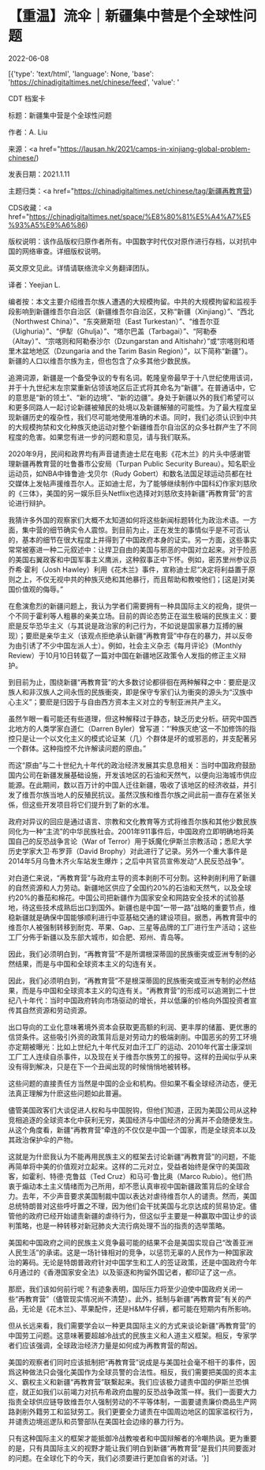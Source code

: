 # 【重温】流伞｜新疆集中营是个全球性问题

2022-06-08

[{'type': 'text/html', 'language': None, 'base': 'https://chinadigitaltimes.net/chinese/feed', 'value': '

CDT 档案卡

标题：新疆集中营是个全球性问题

作者：A. Liu

来源：<a href="https://lausan.hk/2021/camps-in-xinjiang-global-problem-chinese/)

发表日期：2021.1.11

主题归类：<a href="https://chinadigitaltimes.net/chinese/tag/新疆再教育营)

CDS收藏：<a href="https://chinadigitaltimes.net/space/%E8%80%81%E5%A4%A7%E5%93%A5%E9%A6%86)

版权说明：该作品版权归原作者所有。中国数字时代仅对原作进行存档，以对抗中国的网络审查。详细版权说明。





英文原文见此。详情请联络流伞义务翻译团队。

译者：Yeejian L.



编者按：本文主要介绍维吾尔族人遭遇的大规模拘留。中共的大规模拘留和监视手段影响到新疆维吾尔自治区（新疆维吾尔自治区，又称“新疆（Xinjiang）”、“西北（Northwest China）”、“东突厥斯坦（East Turkestan）”、“维吾尔亚（Uighuria）”、“伊犁（Ghulja）”、“塔尔巴盖（Tarbagai）”、“阿勒泰（Altay）”、“宗喀则和阿勒泰沙尔（Dzungarstan and Altishahr）”或“宗喀则和塔里木盆地地区（Dzungaria and the Tarim Basin Region）”，以下简称“新疆”）。新疆的人口以维吾尔族为主，但也包含了众多其他少数民族。

追溯词源，新疆是一个备受争议的专有名词。乾隆皇帝最早于十八世纪使用该词，并于十九世纪末左宗棠重新佔领该地区后正式将其命名为“新疆”。在普通话中，它的意思是“新的领土”、“新的边境”、“新的边疆”。身处于新疆以外的我们希望可以和更多同路人一起讨论新疆被殖民的处境以及新疆解殖的可能性。为了最大程度呈现新疆历史的複杂性，我们尽可能地使用准确的术语。同时，我们必须认识到中共的大规模拘禁和文化种族灭绝运动对整个新疆维吾尔自治区的众多社群产生了不同程度的危害。如果您有进一步的问题和意见，请与我们联系。



2020年9月，民间和政界均有声音谴责迪士尼在电影《花木兰》的片头中感谢管理新疆再教育营的吐鲁番市公安局（Turpan Public Security Bureau）。知名职业运动员，如NBA中锋鲁迪·戈贝尔（Rudy Gobert）和数名法国足球运动员都在社交媒体上发帖声援维吾尔人。正如迪士尼，为了能够继续制作中国科幻作家刘慈欣的《三体》，美国的另一娱乐巨头Netflix也选择对刘慈欣支持新疆“再教育营”的言论进行辩护。

我猜许多外国的观察家们大概不太知道如何将这些新闻标题转化为政治术语。一方面，集中营的细节确实令人震惊。到目前为止，正在发生的事情似乎是不可否认的，基本的细节在很大程度上并得到了中国政府本身的证实。另一方面，这些事实常常被塞进一种二元叙述中：让捍卫自由的美国与邪恶的中国对立起来。对于险恶的美国右翼政客和中国军事主义鹰派，这种叙事正中下怀。例如，密苏里州参议员乔希·霍利（Josh Hawley）利用《花木兰》事件，宣称迪士尼“决定将利益置于原则之上，不仅无视中共的种族灭绝和其他暴行，而且帮助和教唆他们；[这是]对美国价值观的侮辱。”

在愈演愈烈的新疆问题上，我认为学者们需要拥有一种具国际主义的视角，提供一个不同于霍利等人粗暴的亲美立场。目前的舆论态势正在滋生极端的民族主义：要麽是反华恐华主义（与其说是政治家的利己行为，不如说是国家暴力互搏的展现）；要麽是亲华主义（该观点拒绝承认新疆“再教育营”中存在的暴力，并以反帝为由引诱了不少中国左派人士）。例如，社会主义杂志《每月评论》（Monthly Review）于10月10日转载了一篇对中国在新疆地区政策令人发指的修正主义辩护。

到目前为止，围绕新疆“再教育营”的大多数讨论都徘徊在两种解释之中：要麽是汉族人和非汉族人之间永恆的民族衝突，即是保守专家们认为衝突的源头为“汉族中心主义”；要麽是归因于与自由西方资本主义对立的专制亚洲共产主义。

虽然乍眼一看可能还有些道理，但这种解释过于静态，缺乏历史分析。研究中国西北地方的人类学家白道仁（Darren Byler）曾写道：“‘种族灭绝’这一不加修饰的指控只是让一个以文化主义的模式论证某（几）个群体是坏的或邪恶的，并支配著另一个群体。这种指控不允许解读问题的原由。”

而这“原由”与二十世纪九十年代的政治经济发展其实息息相关：当时中国政府鼓励国内公司在新疆发展基础设施，开发该地区的石油和天然气，以便向沿海城市供应能源。在此期间，数以百万计的中国人迁往新疆，吸收了该地区的经济收益，并引发了维吾尔族当地人的反殖民抗议。虽然汉族和维吾尔族之间此前一直存在紧张关係，但这些开发项目将它们提升到了新的水准。

政府对异议的回应是通过语言、宗教和文化教育等方式将维吾尔族和其他少数民族同化为一种“主流”的中华民族社会。2001年911事件后，中国政府立即明确地将美国自己的反恐战争言论（War of Terror）用于妖魔化伊斯兰宗教活动；悉尼大学历史学家大卫·布罗菲（David Brophy）对此进行了记录。另外一个重大事件是2014年5月乌鲁木齐火车站发生爆炸；之后中共官员宣佈发动“人民反恐战争”。

对白道仁来说，“再教育营”与政府主导的资本剥削不可分割。这种剥削利用了新疆的自然资源和人力劳动。新疆地区供应了全国约20%的石油和天然气，以及全球约20%的番茄和棉花。中国公司把新疆作为国家安全和网路安全技术的试验基地，待这些技术成熟后出口到国外。新疆也是中国“一带一路”战略的重要节点，维稳新疆就是确保中国能够顺利进行中亚基础交通的建设项目。据悉，再教育营中的维吾尔人被强制转移到耐克、苹果、Gap、三星等品牌的工厂进行生产活动；这些工厂分佈于新疆以及东部大城市，如合肥、郑州、青岛等。



因此，我们必须明白到，“再教育营”不是所谓根深蒂固的民族衝突或亚洲专制的必然结果，而是与中国和全球资本主义的勾连有关。



因此，我们必须明白到，“再教育营”不是根深蒂固的民族衝突或亚洲专制的必然结果，而是与中国和全球资本主义的勾连有关。“再教育营”的形成可以追溯到二十世纪八十年代：当时中国政府转向市场驱动的增长，并以低廉的价格向外国投资者宣传其自然资源和劳动资源。

出口导向的工业化意味著境外资本会获取更高额的利润、更丰厚的储蓄、更优惠的信贷条件。这些吸引外资的政策背后是对劳动力的极端剥削。中国恶劣的劳工环境亦定期被曝光：比如上世纪九十年代反对血汗工厂的运动、2010年代富士康深圳工厂工人连续自杀事件，以及现在关于维吾尔族劳工的报导。这样的丑闻似乎从来没有得到解决，只是在下一个丑闻出现的时候悄悄地被转移。

这些问题的直接责任方当然是中国的企业和机构。但如果不看全球经济动态，便无法真正理解为什麽这些问题如此普遍。

儘管美国政客们大谈促进人权和与中国脱钩，但他们知道，正因为美国公司从这种竞相追逐的全球资本化中获利无穷，美国经济与中国经济的分离并不会随便发生。从这个角度看，新疆“再教育营”牵连的不仅仅是中国一个国家，而是全球资本以及其政治保护伞的产物。

这就是为什麽我认为不能再用民族主义的框架去讨论新疆“再教育营”的问题，不能再简单将中美的价值观对立起来。这样的二元对立，受益者始终是保守的美国政客，如霍利、特德·克鲁兹（Ted Cruz）和马可·鲁比奥（Marco Rubio）。他们热衷于煽动本土主义情绪而为己所用，却不愿认真审视中国新疆政策背后的全球合力。去年，不少声音要求美国制裁中国以表达对虐待维吾尔人的谴责。然而，美国总统特朗普对这些呼吁置之不理，因为他们会干扰美国与北京达成的贸易协定。儘管他的政府已经开始谴责新疆的虐待行为，但这似乎主要是一种赢取中国让步的谈判策略，也是一种转移对新冠肺炎大流行病处理不当的指责的选举策略。

美国和中国政府之间的民族主义竞争最可能的结果不会是美国实现自己“改善亚洲人民生活”的承诺。这是一场针锋相对的竞争，以惩罚无辜的人民作为一种国家政治的筹码。无论是特朗普政府针对中国学生和工人的签证政策，还是中国政府今年6月通过的《香港国家安全法》以及驱逐和拘留外国记者，都印证了这一点。

那麽，我们该如何前行呢？有迹象表明，国际压力将至少迫使中国政府关闭一些“再教育营”（儘管现实情况尚不清楚）。此外，抵制与新疆“再教育营”有关的产品，无论是《花木兰》、苹果配件，还是H&amp;M牛仔裤，都可能在短期内有所影响。

但从长远来看，我们需要学会以一种更具国际主义的方式来谈论新疆“再教育营”的中国劳工问题。这意味著要超越冷战式的民族主义和人道主义框架。相反，专家学者们应该强调，全球政治经济力量是如何成为再教育营的帮凶。

美国的观察者们同时应该抵制把“再教育营”说成是与美国社会毫不相干的事件，因爲这种做法只会强化美国作为全球员警的合法性。相反，我们需要把美国的资本主义、霸权主义和新疆“再教育营”联繫起来。我们应该极力谴责中国的伊斯兰恐惧症，就正如我们以前竭力对抗布希政府血腥的反恐战争政策一样。我们一面要大力指责全球供应链导致维吾尔人强制劳动的不平等体制，一面要谴责廉价商品生产网路剥削外籍劳工和监狱劳工。我们更要全力谴责在中国周边地区的国家滥权行为，并谴责边境巡逻队和员警部队在美国社会边缘的暴力行为。

只有这种国际主义的框架才能抵御冷战教唆者和中国辩解者的冷嘲热讽。更为重要的是，只有具国际主义的视野才能让我们明白到新疆“再教育营”是我们共同要面对的问题。在全球化下的今天，我们必须要进行更加自省的对话。'}]